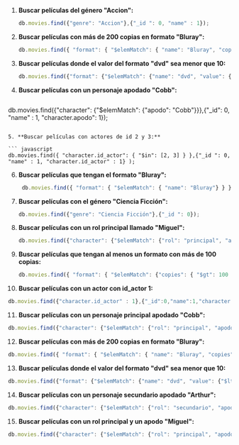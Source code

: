 1. **Buscar películas del género "Accion":**

   ``` javascript
   db.movies.find({"genre": "Accion"},{"_id ": 0, "name" : 1});
   ```

2. **Buscar películas con más de 200 copias en formato "Bluray":**

   ``` javascript
   db.movies.find({ "format": { "$elemMatch": { "name": "Bluray", "copies": { "$gt": 200 } } } },{"_id": 0, "name" : 1,"format.name": 1, "format.value": 1});
   ```

3. **Buscar películas donde el valor del formato "dvd" sea menor que 10:**

   ``` javascript
   db.movies.find({"format": {"$elemMatch": {"name": "dvd", "value": {"$lt": 10}}}},{"_id": 0, "name" : 1,"format.name": 1, "format.value": 1});
   ```

4. **Buscar películas con un personaje apodado "Cobb":**

   ``` javascript
  db.movies.find({"character": {"$elemMatch": {"apodo": "Cobb"}}},{"_id": 0, "name" : 1, "character.apodo": 1});
   ```

5. **Buscar películas con actores de id 2 y 3:**

   ``` javascript
  db.movies.find({ "character.id_actor": { "$in": [2, 3] } },{"_id ": 0, "name" : 1, "character.id_actor" : 1} );
   ```

6. **Buscar películas que tengan el formato "Bluray":**

   ``` javascript
    db.movies.find({ "format": { "$elemMatch": { "name": "Bluray"} } },{"_id": 0, "name" : 1, "format.name": 1});
   ```

7. **Buscar películas con el género "Ciencia Ficción":**

   ``` javascript
   db.movies.find({"genre": "Ciencia Ficción"},{"_id ": 0});
   ```

8. **Buscar películas con un rol principal llamado "Miguel":**

   ``` javascript
   db.movies.find({"character": {"$elemMatch": {"rol": "principal", "apodo": "Miguel"}}},{"_id": 0, "name" : 1, "character.rol": 1, "character.apodo": 1});
   ```

9. **Buscar películas que tengan al menos un formato con más de 100 copias:**

   ``` javascript
   db.movies.find({ "format": { "$elemMatch": {"copies": { "$gt": 100 } } } },{"_id": 0, "name" : 1, "format.copies": 1});
   ```

10. **Buscar películas con un actor con id_actor 1:**

   ```javascript
   db.movies.find({"character.id_actor" : 1},{"_id":0,"name":1,"character.id_actor":1})
   ```

11. **Buscar películas con un personaje principal apodado "Cobb":**

   ``` javascript
   db.movies.find({"character": {"$elemMatch": {"rol": "principal", "apodo": "Cobb"}}},{"_id": 0, "name" : 1, "character.rol": 1, "character.apodo": 1});
   ```
12. **Buscar películas con más de 200 copias en formato "Bluray":**

   ``` javascript
  db.movies.find({ "format": { "$elemMatch": { "name": "Bluray", "copies": { "$gt": 200 } } } },{"_id": 0, "name" : 1,"format.name": 1, "format.value": 1});
   ```

13. **Buscar películas donde el valor del formato "dvd" sea menor que 10:**

   ``` javascript
   db.movies.find({"format": {"$elemMatch": {"name": "dvd", "value": {"$lt": 10}}}},{"_id": 0, "name" : 1,"format.name": 1, "format.value": 1});
   ```

14. **Buscar películas con un personaje secundario apodado "Arthur":**

   ``` javascript
   db.movies.find({"character": {"$elemMatch": {"rol": "secundario", "apodo": "Arthur"}}},{"_id": 0, "name" : 1, "character.rol": 1, "character.apodo": 1});
   ```

15. **Buscar películas con un rol principal y un apodo "Miguel":**

   ``` javascript
   db.movies.find({"character": {"$elemMatch": {"rol": "principal", "apodo": "Miguel"}}},{"_id": 0, "name" : 1, "character.rol": 1, "character.apodo": 1});
   ```